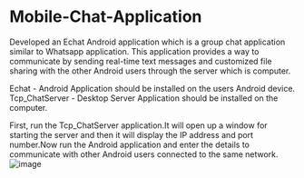 # Mobile-Chat-Application

Developed an Echat Android application which is a group chat application similar to Whatsapp application. This application provides a way to communicate by sending real-time text messages and customized file sharing with the other Android users through the server which is computer.

Echat - Android Application should be installed on the users Android device.
Tcp_ChatServer - Desktop Server Application should be installed on the computer.

First, run the Tcp_ChatServer application.It will open up a window for starting the server and then it will display the IP address and port number.Now run the Android application and enter the details to communicate with other Android users connected to the same network. 
![image](https://cloud.githubusercontent.com/assets/9206271/15339659/1815818e-1c4b-11e6-8fa8-ce6c7e252eca.png)
